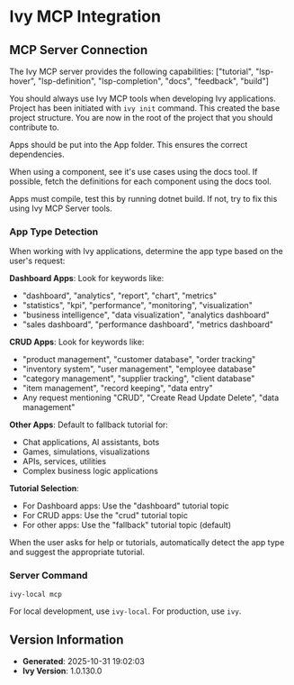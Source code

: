 <Ivy-Generated>

# Ivy MCP Integration

## MCP Server Connection

The Ivy MCP server provides the following capabilities: ["tutorial", "lsp-hover", "lsp-definition", "lsp-completion", "docs", "feedback", "build"]

You should always use Ivy MCP tools when developing Ivy applications.
Project has been initiated with `ivy init` command. This created the base project structure.
You are now in the root of the project that you should contribute to.

Apps should be put into the App folder. This ensures the correct dependencies.

When using a component, see it's use cases using the docs tool.
If possible, fetch the definitions for each component using the docs tool.

Apps must compile, test this by running dotnet build.
If not, try to fix this using Ivy MCP Server tools.

### App Type Detection

When working with Ivy applications, determine the app type based on the user's request:

**Dashboard Apps**: Look for keywords like:

- "dashboard", "analytics", "report", "chart", "metrics"
- "statistics", "kpi", "performance", "monitoring", "visualization"
- "business intelligence", "data visualization", "analytics dashboard"
- "sales dashboard", "performance dashboard", "metrics dashboard"

**CRUD Apps**: Look for keywords like:

- "product management", "customer database", "order tracking"
- "inventory system", "user management", "employee database"
- "category management", "supplier tracking", "client database"
- "item management", "record keeping", "data entry"
- Any request mentioning "CRUD", "Create Read Update Delete", "data management"

**Other Apps**: Default to fallback tutorial for:

- Chat applications, AI assistants, bots
- Games, simulations, visualizations
- APIs, services, utilities
- Complex business logic applications

**Tutorial Selection**:

- For Dashboard apps: Use the "dashboard" tutorial topic
- For CRUD apps: Use the "crud" tutorial topic
- For other apps: Use the "fallback" tutorial topic (default)

When the user asks for help or tutorials, automatically detect the app type and suggest the appropriate tutorial.

### Server Command

```bash
ivy-local mcp
```

For local development, use `ivy-local`. For production, use `ivy`.

## Version Information

- **Generated**: 2025-10-31 19:02:03
- **Ivy Version**: 1.0.130.0

</Ivy-Generated>
